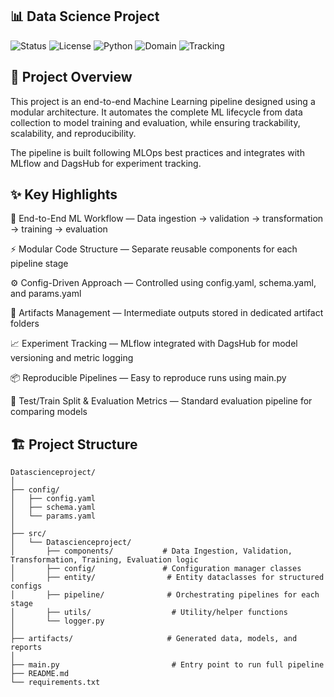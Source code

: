 ## 📊 Data Science Project
![Status](https://img.shields.io/badge/status-active-brightgreen)
![License](https://img.shields.io/badge/license-MIT-blue)
![Python](https://img.shields.io/badge/language-Python-blue)
![Domain](https://img.shields.io/badge/domain-Machine%20Learning-orange)
![Tracking](https://img.shields.io/badge/tracking-MLflow%20%2B%20DagsHub-purple)
                               
                                

## 📌 Project Overview

This project is an end-to-end Machine Learning pipeline designed using a modular architecture.
It automates the complete ML lifecycle from data collection to model training and evaluation, while ensuring trackability, scalability, and reproducibility.

The pipeline is built following MLOps best practices and integrates with MLflow and DagsHub for experiment tracking.

## ✨ Key Highlights

🧠 End-to-End ML Workflow — Data ingestion → validation → transformation → training → evaluation

⚡ Modular Code Structure — Separate reusable components for each pipeline stage

⚙️ Config-Driven Approach — Controlled using config.yaml, schema.yaml, and params.yaml

📂 Artifacts Management — Intermediate outputs stored in dedicated artifact folders

📈 Experiment Tracking — MLflow integrated with DagsHub for model versioning and metric logging

📦 Reproducible Pipelines — Easy to reproduce runs using main.py

🧪 Test/Train Split & Evaluation Metrics — Standard evaluation pipeline for comparing models

## 🏗️ Project Structure

```text
Datascienceproject/
│
├── config/
│   ├── config.yaml
│   ├── schema.yaml
│   └── params.yaml
│
├── src/
│   └── Datascienceproject/
│       ├── components/           # Data Ingestion, Validation, Transformation, Training, Evaluation logic
│       ├── config/               # Configuration manager classes
│       ├── entity/                # Entity dataclasses for structured configs
│       ├── pipeline/              # Orchestrating pipelines for each stage
│       ├── utils/                  # Utility/helper functions
│       └── logger.py
│
├── artifacts/                     # Generated data, models, and reports
│
├── main.py                         # Entry point to run full pipeline
├── README.md
└── requirements.txt
